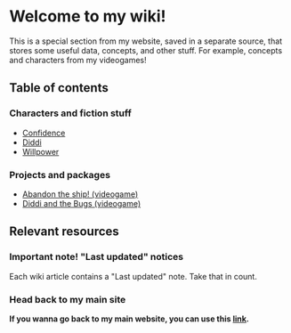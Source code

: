 # Welcome to my wiki!

This is a special section from my website, saved in a separate source, that
stores some useful data, concepts, and other stuff. For example, concepts
and characters from my videogames!

## Table of contents

<!-- Add the contents here -->
<!-- NOTE: Let's order the contents aphabetically, please! -->

### Characters and fiction stuff

- [Confidence](Confidence)
- [Diddi](Diddi)
- [Willpower](Willpower)

### Projects and packages

<!-- NOTE: Please specify what kind of project is being defined! -->

- [Abandon the ship! (videogame)](Abandon_the_Ship)
- [Diddi and the Bugs (videogame)](Diddi_and_the_Bugs)

<!--
Other categories that doesn't have articles yet:

### People (?)

### Terms and concepts from my projects
-->

## Relevant resources

### Important note! "Last updated" notices

Each wiki article contains a "Last updated" note. Take that in count.

### Head back to my main site

**If you wanna go back to my main website, you can use this [link](..).**
